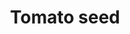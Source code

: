 ---
layout: item
title: Tomato seed
item-id: 5322
datatable: true
id: 5322
name: "Tomato seed"
members: true
lowalch: 1
highalch: 2
examine: "A tomato seed - plant in an allotment."
monsters:
  - id: 6604
    name: "Mammoth"
    members: true
    combat_level: 80
    wiki_url: "https://oldschool.runescape.wiki/w/Mammoth"
    drops:
      - quantity: "3"
        rarity: 0.021875
    image: "https://oldschool.runescape.wiki/images/thumb/a/a5/Mammoth.png/230px-Mammoth.png?956ac"
---